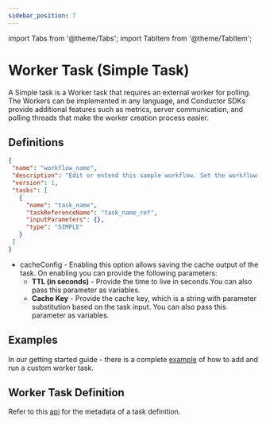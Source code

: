 ```yaml
---
sidebar_position: 7
---
```



import Tabs from '@theme/Tabs';
import TabItem from '@theme/TabItem';

# Worker Task (Simple Task)

A Simple task is a Worker task that requires an external worker for polling. The Workers can be implemented in any language, and Conductor SDKs provide additional features such as metrics, server communication, and polling threads that make the worker creation process easier.

## Definitions

```json
{
 "name": "workflow_name",
 "description": "Edit or extend this sample workflow. Set the workflow name to get started",
 "version": 1,
 "tasks": [
   {
     "name": "task_name",
     "taskReferenceName": "task_name_ref",
     "inputParameters": {},
     "type": "SIMPLE"
   }
 ]
}

```

- cacheConfig  - Enabling this option allows saving the cache output of the task. On enabling you can provide the following parameters:<ul><li>**TTL (in seconds)** - Provide the time to live in seconds.You can also pass this parameter as variables.</li><li>**Cache Key** - Provide the cache key, which is a string with parameter substitution based on the task input. You can also pass this parameter as variables.</li></ul>

## Examples

In our getting started guide - there is a complete [example](/content/getting-started/adding-custom-code-worker) of how to add and run a custom worker task.

## Worker Task Definition

Refer to this [api](/content/reference-docs/api/metadata/creating-task-definitions) for the metadata of a task definition.